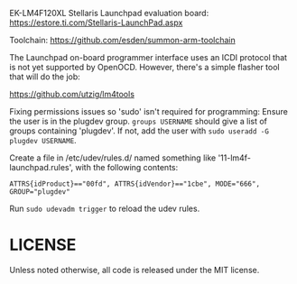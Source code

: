
EK-LM4F120XL Stellaris Launchpad evaluation board: https://estore.ti.com/Stellaris-LaunchPad.aspx

Toolchain: https://github.com/esden/summon-arm-toolchain


The Launchpad on-board programmer interface uses an ICDI protocol that is not yet supported by OpenOCD. However, there's a simple flasher tool that will do the job:

https://github.com/utzig/lm4tools


Fixing permissions issues so 'sudo' isn't required for programming:
Ensure the user is in the plugdev group. `groups USERNAME` should give a list of groups containing 'plugdev'.
If not, add the user with `sudo useradd -G plugdev USERNAME`.

Create a file in /etc/udev/rules.d/ named something like '11-lm4f-launchpad.rules', with the following contents:

    ATTRS{idProduct}=="00fd", ATTRS{idVendor}=="1cbe", MODE="666", GROUP="plugdev"

Run `sudo udevadm trigger` to reload the udev rules.



# LICENSE

Unless noted otherwise, all code is released under the MIT license.
